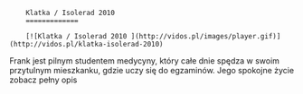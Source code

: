 
        Klatka / Isolerad 2010 
        =============
        
        [![Klatka / Isolerad 2010 ](http://vidos.pl/images/player.gif)](http://vidos.pl/klatka-isolerad-2010)
        
        
 Frank jest pilnym studentem medycyny, który całe dnie spędza w swoim przytulnym mieszkanku, gdzie uczy się do egzaminów. Jego spokojne życie zobacz pełny opis
    